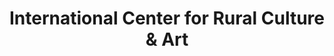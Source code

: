 ---
layout: repo
title: "International Center for Rural Culture & Art"
id: 11931
permalink: repos/11931/
---